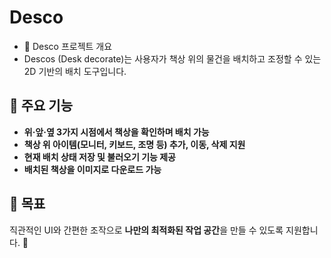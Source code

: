 # Desco
- 📌 Desco 프로젝트 개요
- Descos (Desk decorate)는 사용자가 책상 위의 물건을 배치하고 조정할 수 있는 2D 기반의 배치 도구입니다.

## 🔹 주요 기능  
- **위·앞·옆 3가지 시점에서 책상을 확인하며 배치 가능**  
- **책상 위 아이템(모니터, 키보드, 조명 등) 추가, 이동, 삭제 지원**  
- **현재 배치 상태 저장 및 불러오기 기능 제공**  
- **배치된 책상을 이미지로 다운로드 가능**  

## 🎯 목표  
직관적인 UI와 간편한 조작으로 **나만의 최적화된 작업 공간**을 만들 수 있도록 지원합니다. 🚀
